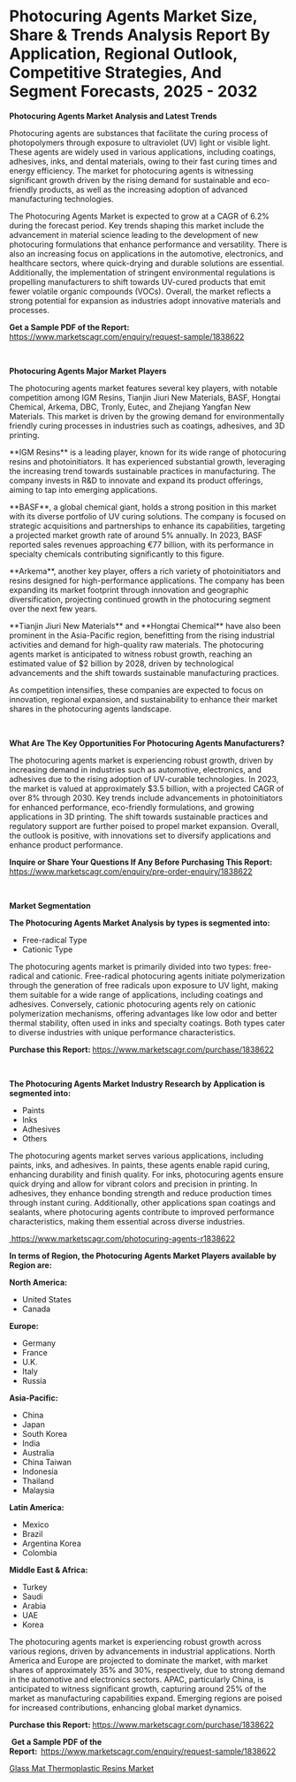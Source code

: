 <p><h1>Photocuring Agents Market Size, Share & Trends Analysis Report By Application, Regional Outlook, Competitive Strategies, And Segment Forecasts, 2025 - 2032</h1></p><p><strong>Photocuring Agents Market Analysis and Latest Trends</strong></p>
<p><p>Photocuring agents are substances that facilitate the curing process of photopolymers through exposure to ultraviolet (UV) light or visible light. These agents are widely used in various applications, including coatings, adhesives, inks, and dental materials, owing to their fast curing times and energy efficiency. The market for photocuring agents is witnessing significant growth driven by the rising demand for sustainable and eco-friendly products, as well as the increasing adoption of advanced manufacturing technologies.</p><p>The Photocuring Agents Market is expected to grow at a CAGR of 6.2% during the forecast period. Key trends shaping this market include the advancement in material science leading to the development of new photocuring formulations that enhance performance and versatility. There is also an increasing focus on applications in the automotive, electronics, and healthcare sectors, where quick-drying and durable solutions are essential. Additionally, the implementation of stringent environmental regulations is propelling manufacturers to shift towards UV-cured products that emit fewer volatile organic compounds (VOCs). Overall, the market reflects a strong potential for expansion as industries adopt innovative materials and processes.</p></p>
<p><strong>Get a Sample PDF of the Report:&nbsp;</strong> <a href="https://www.marketscagr.com/enquiry/request-sample/1838622?utm_campaign=3546&utm_medium=2&utm_source=Github&utm_content=ia&utm_term=03042025&utm_id=photocuring-agents">https://www.marketscagr.com/enquiry/request-sample/1838622</a></p>
<p>&nbsp;</p>
<p><strong>Photocuring Agents Major Market Players</strong></p>
<p><p>The photocuring agents market features several key players, with notable competition among IGM Resins, Tianjin Jiuri New Materials, BASF, Hongtai Chemical, Arkema, DBC, Tronly, Eutec, and Zhejiang Yangfan New Materials. This market is driven by the growing demand for environmentally friendly curing processes in industries such as coatings, adhesives, and 3D printing.</p><p>**IGM Resins** is a leading player, known for its wide range of photocuring resins and photoinitiators. It has experienced substantial growth, leveraging the increasing trend towards sustainable practices in manufacturing. The company invests in R&D to innovate and expand its product offerings, aiming to tap into emerging applications.</p><p>**BASF**, a global chemical giant, holds a strong position in this market with its diverse portfolio of UV curing solutions. The company is focused on strategic acquisitions and partnerships to enhance its capabilities, targeting a projected market growth rate of around 5% annually. In 2023, BASF reported sales revenues approaching €77 billion, with its performance in specialty chemicals contributing significantly to this figure.</p><p>**Arkema**, another key player, offers a rich variety of photoinitiators and resins designed for high-performance applications. The company has been expanding its market footprint through innovation and geographic diversification, projecting continued growth in the photocuring segment over the next few years.</p><p>**Tianjin Jiuri New Materials** and **Hongtai Chemical** have also been prominent in the Asia-Pacific region, benefitting from the rising industrial activities and demand for high-quality raw materials. The photocuring agents market is anticipated to witness robust growth, reaching an estimated value of $2 billion by 2028, driven by technological advancements and the shift towards sustainable manufacturing practices.</p><p>As competition intensifies, these companies are expected to focus on innovation, regional expansion, and sustainability to enhance their market shares in the photocuring agents landscape.</p></p>
<p>&nbsp;</p>
<p><strong>What Are The Key Opportunities For Photocuring Agents Manufacturers?</strong></p>
<p><p>The photocuring agents market is experiencing robust growth, driven by increasing demand in industries such as automotive, electronics, and adhesives due to the rising adoption of UV-curable technologies. In 2023, the market is valued at approximately $3.5 billion, with a projected CAGR of over 8% through 2030. Key trends include advancements in photoinitiators for enhanced performance, eco-friendly formulations, and growing applications in 3D printing. The shift towards sustainable practices and regulatory support are further poised to propel market expansion. Overall, the outlook is positive, with innovations set to diversify applications and enhance product performance.</p></p>
<p><strong>Inquire or Share Your Questions If Any Before Purchasing This Report:</strong> <a href="https://www.marketscagr.com/enquiry/pre-order-enquiry/1838622?utm_campaign=3546&utm_medium=2&utm_source=Github&utm_content=ia&utm_term=03042025&utm_id=photocuring-agents">https://www.marketscagr.com/enquiry/pre-order-enquiry/1838622</a></p>
<p>&nbsp;</p>
<p><strong>Market Segmentation</strong></p>
<p><strong>The Photocuring Agents Market Analysis by types is segmented into:</strong></p>
<p><ul><li>Free-radical Type</li><li>Cationic Type</li></ul></p>
<p><p>The photocuring agents market is primarily divided into two types: free-radical and cationic. Free-radical photocuring agents initiate polymerization through the generation of free radicals upon exposure to UV light, making them suitable for a wide range of applications, including coatings and adhesives. Conversely, cationic photocuring agents rely on cationic polymerization mechanisms, offering advantages like low odor and better thermal stability, often used in inks and specialty coatings. Both types cater to diverse industries with unique performance characteristics.</p></p>
<p><strong>Purchase this Report:&nbsp;</strong><a href="https://www.marketscagr.com/purchase/1838622?utm_campaign=3546&utm_medium=2&utm_source=Github&utm_content=ia&utm_term=03042025&utm_id=photocuring-agents">https://www.marketscagr.com/purchase/1838622</a></p>
<p>&nbsp;</p>
<p><strong>The Photocuring Agents Market Industry Research by Application is segmented into:</strong></p>
<p><ul><li>Paints</li><li>Inks</li><li>Adhesives</li><li>Others</li></ul></p>
<p><p>The photocuring agents market serves various applications, including paints, inks, and adhesives. In paints, these agents enable rapid curing, enhancing durability and finish quality. For inks, photocuring agents ensure quick drying and allow for vibrant colors and precision in printing. In adhesives, they enhance bonding strength and reduce production times through instant curing. Additionally, other applications span coatings and sealants, where photocuring agents contribute to improved performance characteristics, making them essential across diverse industries.</p></p>
<p><a href="https://www.marketscagr.com/photocuring-agents-r1838622?utm_campaign=3546&utm_medium=2&utm_source=Github&utm_content=ia&utm_term=03042025&utm_id=photocuring-agents">&nbsp;https://www.marketscagr.com/photocuring-agents-r1838622</a></p>
<p><strong>In terms of Region, the Photocuring Agents Market Players available by Region are:</strong></p>
<p>
    <p> <strong> North America: </strong>
        <ul>
            <li>United States</li>
            <li>Canada</li>
        </ul>
        </p> 
    <p> <strong> Europe: </strong>
        <ul>
            <li>Germany</li>
            <li>France</li>
            <li>U.K.</li>
            <li>Italy</li>
            <li>Russia</li>
        </ul>
        </p> 
    <p> <strong> Asia-Pacific: </strong>
        <ul>
            <li>China</li>
            <li>Japan</li>
            <li>South Korea</li>
            <li>India</li>
            <li>Australia</li>
            <li>China Taiwan</li>
            <li>Indonesia</li>
            <li>Thailand</li>
            <li>Malaysia</li>
        </ul>
        </p> 
    <p> <strong> Latin America: </strong>
        <ul>
            <li>Mexico</li>
            <li>Brazil</li>
            <li>Argentina Korea</li>
            <li>Colombia</li>
        </ul>
        </p> 
    <p> <strong> Middle East & Africa: </strong>
        <ul>
            <li>Turkey</li>
            <li>Saudi</li>
            <li>Arabia</li>
            <li>UAE</li>
            <li>Korea</li>
        </ul>
    </p>
    </p>
<p><p>The photocuring agents market is experiencing robust growth across various regions, driven by advancements in industrial applications. North America and Europe are projected to dominate the market, with market shares of approximately 35% and 30%, respectively, due to strong demand in the automotive and electronics sectors. APAC, particularly China, is anticipated to witness significant growth, capturing around 25% of the market as manufacturing capabilities expand. Emerging regions are poised for increased contributions, enhancing global market dynamics.</p></p>
<p><strong>Purchase this Report: </strong><a href="https://www.marketscagr.com/purchase/1838622?utm_campaign=3546&utm_medium=2&utm_source=Github&utm_content=ia&utm_term=03042025&utm_id=photocuring-agents">https://www.marketscagr.com/purchase/1838622</a></p>
<p>&nbsp;<strong>Get a Sample PDF of the Report:&nbsp;&nbsp;</strong><a href="https://www.marketscagr.com/enquiry/request-sample/1838622?utm_campaign=3546&utm_medium=2&utm_source=Github&utm_content=ia&utm_term=03042025&utm_id=photocuring-agents">https://www.marketscagr.com/enquiry/request-sample/1838622</a></p>
<p><strong></strong></p>
<p><p><a href="https://github.com/popoialraih3/Market-Research-Report-List-1/blob/main/glass-mat-thermoplastic-resins-market.md?utm_campaign=3546&utm_medium=2&utm_source=Github&utm_content=ia&utm_term=03042025&utm_id=photocuring-agents">Glass Mat Thermoplastic Resins Market</a></p></p>